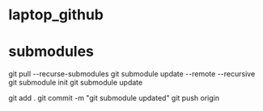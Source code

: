 # laptop_github

# submodules
git pull --recurse-submodules
git submodule update --remote --recursive
git submodule init
git submodule update


git add .
git commit -m "git submodule updated"
git push origin